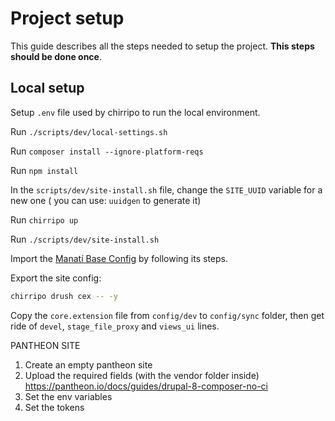 
# Project setup

This guide describes all the steps needed to setup the project. **This steps should be done once**.

## Local setup

Setup `.env` file used by chirripo to run the local environment.

Run `./scripts/dev/local-settings.sh`

Run `composer install --ignore-platform-reqs`

Run `npm install`

In the `scripts/dev/site-install.sh` file, change the `SITE_UUID` variable for a new one ( you can use: `uuidgen` to generate it)

Run `chirripo up`

Run `./scripts/dev/site-install.sh`

Import the [Manatí Base Config](https://packagist.org/packages/manaticr/manati_base_config) by following its steps.

Export the site config:

```bash
chirripo drush cex -- -y
```

Copy the `core.extension` file from `config/dev` to `config/sync` folder, then get ride of `devel`, `stage_file_proxy` and `views_ui` lines.



PANTHEON SITE
1.  Create an empty pantheon site
2.  Upload the required fields (with the vendor folder inside) https://pantheon.io/docs/guides/drupal-8-composer-no-ci
3.  Set the env variables
4.  Set the tokens
